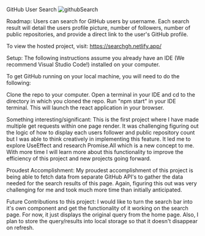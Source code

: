 GitHub User Search
![githubSearch](https://user-images.githubusercontent.com/94746691/188697336-60cbb9e0-8e00-43f4-8682-713bfc96c71c.png)

Roadmap:
 Users can search for GitHub users by username.
 Each search result will detail the users profile picture, number of followers, number of public repositories, and provide a direct link to the user's GitHub profile.


To view the hosted project, visit: https://searchgh.netlify.app/


Setup:
The following instructions assume you already have an IDE (We recommend Visual Studio Code!) installed on your computer.

To get GitHub running on your local machine, you will need to do the following:

Clone the repo to your computer.
Open a terminal in your IDE and cd to the directory in which you cloned the repo.
Run "npm start" in your IDE terminal. This will launch the react application in your browser.



Something interesting/significant:
This is the first project where I have made multiple get requests within one page render. It was challenging figuring out the logic of how to display each users follower and public repository count but I was able to think creatively in implementing this feature. It led me to explore UseEffect and research Promise.All which is a new concept to me. With more time I will learn more about this functionality to improve the efficiency of this project and new projects going forward.

Proudest Accomplishment:
My proudest accomplishment of this project is being able to fetch data from separate GitHub API's to gather the data needed for the search results of this page. Again, figuring this out was very challenging for me and took much more time than initially anticipated.

Future Contributions to this project:
I would like to turn the search bar into it's own component and get the functionality of it working on the search page. For now, it just displays the original query from the home page. Also, I plan to store the query/results into local storage so that it doesn't disappear on refresh.




